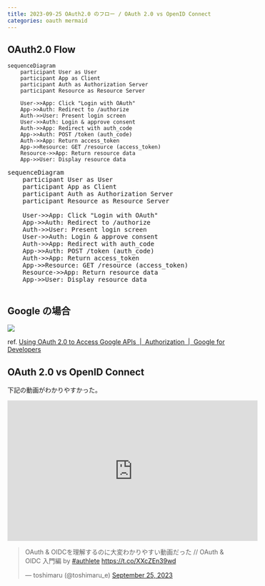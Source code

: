 ```yaml
---
title: 2023-09-25 OAuth2.0 のフロー / OAuth 2.0 vs OpenID Connect
categories: oauth mermaid
---
```


## OAuth2.0 Flow

```mermaid
sequenceDiagram
    participant User as User
    participant App as Client
    participant Auth as Authorization Server
    participant Resource as Resource Server

    User->>App: Click "Login with OAuth"
    App->>Auth: Redirect to /authorize
    Auth->>User: Present login screen
    User->>Auth: Login & approve consent
    Auth->>App: Redirect with auth_code
    App->>Auth: POST /token (auth_code)
    Auth->>App: Return access_token
    App->>Resource: GET /resource (access_token)
    Resource->>App: Return resource data
    App->>User: Display resource data
```

<pre class="mermaid">
sequenceDiagram
    participant User as User
    participant App as Client
    participant Auth as Authorization Server
    participant Resource as Resource Server

    User->>App: Click "Login with OAuth"
    App->>Auth: Redirect to /authorize
    Auth->>User: Present login screen
    User->>Auth: Login & approve consent
    Auth->>App: Redirect with auth_code
    App->>Auth: POST /token (auth_code)
    Auth->>App: Return access_token
    App->>Resource: GET /resource (access_token)
    Resource->>App: Return resource data
    App->>User: Display resource data

</pre>

<script type="module">
  import mermaid from 'https://cdn.jsdelivr.net/npm/mermaid@11/dist/mermaid.esm.min.mjs';
</script>

## Google の場合

![](https://developers.google.com/static/identity/protocols/oauth2/images/flows/authorization-code.png)

ref. [Using OAuth 2.0 to Access Google APIs  \|  Authorization  \|  Google for Developers](https://developers.google.com/identity/protocols/oauth2)

## OAuth 2.0 vs OpenID Connect

下記の動画がわかりやすかった。

<iframe width="560" height="315" src="https://www.youtube.com/embed/PKPj_MmLq5E?si=Tw06XUkdcvmYNAqM&amp;start=752" title="YouTube video player" frameborder="0" allow="accelerometer; autoplay; clipboard-write; encrypted-media; gyroscope; picture-in-picture; web-share" allowfullscreen></iframe>

<blockquote class="twitter-tweet"><p lang="ja" dir="ltr">OAuth &amp; OIDCを理解するのに大変わかりやすい動画だった // OAuth &amp; OIDC 入門編 by <a href="https://twitter.com/hashtag/authlete?src=hash&amp;ref_src=twsrc%5Etfw">#authlete</a> <a href="https://t.co/XXcZEn39wd">https://t.co/XXcZEn39wd</a></p>&mdash; toshimaru (@toshimaru_e) <a href="https://twitter.com/toshimaru_e/status/1706156748867092751?ref_src=twsrc%5Etfw">September 25, 2023</a></blockquote> <script async src="https://platform.twitter.com/widgets.js" charset="utf-8"></script>

